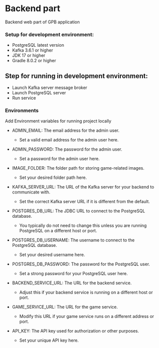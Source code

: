 # Backend part
Backend web part of GPB application 

### Setup for development environment:

* PostgreSQL latest version
* Kafka 3.6.1 or higher
* JDK 17 or higher
* Gradle 8.0.2 or higher

## Step for running in development environment:
* Launch Kafka server message broker
* Launch PostgreSQL server
* Run service

### Environments

Add Environment variables for running project locally

* ADMIN_EMAIL: The email address for the admin user.
    * Set a valid email address for the admin user here.
  

* ADMIN_PASSWORD: The password for the admin user.
    * Set a password for the admin user here.
  

* IMAGE_FOLDER: The folder path for storing game-related images.
    * Set your desired folder path here.
  

* KAFKA_SERVER_URL: The URL of the Kafka server for your backend to communicate with.
    * Set the correct Kafka server URL if it is different from the default.
  

* POSTGRES_DB_URL: The JDBC URL to connect to the PostgreSQL database.
    * You typically do not need to change this unless you are running PostgreSQL on a different host or port.
  

* POSTGRES_DB_USERNAME: The username to connect to the PostgreSQL database.
    * Set your desired username here.
  

* POSTGRES_DB_PASSWORD: The password for the PostgreSQL user.
    * Set a strong password for your PostgreSQL user here.
  

* BACKEND_SERVICE_URL: The URL for the backend service.
    * Adjust this if your backend service is running on a different host or port.
  

* GAME_SERVICE_URL: The URL for the game service.
    * Modify this URL if your game service runs on a different address or port.
  

* API_KEY: The API key used for authorization or other purposes.
    * Set your unique API key here.